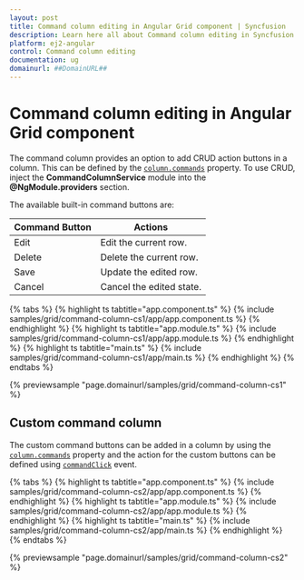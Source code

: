 ```yaml
---
layout: post
title: Command column editing in Angular Grid component | Syncfusion
description: Learn here all about Command column editing in Syncfusion Angular Grid component of Syncfusion Essential JS 2 and more.
platform: ej2-angular
control: Command column editing 
documentation: ug
domainurl: ##DomainURL##
---
```


# Command column editing in Angular Grid component

The command column provides an option to add CRUD action buttons in a column. This can be defined by the [`column.commands`](https://ej2.syncfusion.com/angular/documentation/api/grid/column/#commands) property. To use CRUD, inject the **CommandColumnService** module into the **@NgModule.providers** section.

The available built-in command buttons are:

| Command Button | Actions |
|----------------|---------|
| Edit | Edit the current row.|
| Delete | Delete the current row.|
| Save | Update the edited row.|
| Cancel | Cancel the edited state. |

{% tabs %}
{% highlight ts tabtitle="app.component.ts" %}
{% include samples/grid/command-column-cs1/app/app.component.ts %}
{% endhighlight %}
{% highlight ts tabtitle="app.module.ts" %}
{% include samples/grid/command-column-cs1/app/app.module.ts %}
{% endhighlight %}
{% highlight ts tabtitle="main.ts" %}
{% include samples/grid/command-column-cs1/app/main.ts %}
{% endhighlight %}
{% endtabs %}
  
{% previewsample "page.domainurl/samples/grid/command-column-cs1" %}

## Custom command column

The custom command buttons can be added in a column by using the [`column.commands`](https://ej2.syncfusion.com/angular/documentation/api/grid/column/#commands) property and the action for the custom buttons can be defined using [`commandClick`](https://ej2.syncfusion.com/angular/documentation/api/grid/#commandClick) event.

{% tabs %}
{% highlight ts tabtitle="app.component.ts" %}
{% include samples/grid/command-column-cs2/app/app.component.ts %}
{% endhighlight %}
{% highlight ts tabtitle="app.module.ts" %}
{% include samples/grid/command-column-cs2/app/app.module.ts %}
{% endhighlight %}
{% highlight ts tabtitle="main.ts" %}
{% include samples/grid/command-column-cs2/app/main.ts %}
{% endhighlight %}
{% endtabs %}
  
{% previewsample "page.domainurl/samples/grid/command-column-cs2" %}